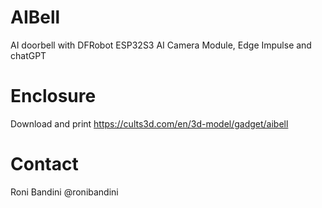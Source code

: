 # AIBell
AI doorbell with DFRobot ESP32S3 AI Camera Module, Edge Impulse and chatGPT

# Enclosure 
Download and print https://cults3d.com/en/3d-model/gadget/aibell

# Contact
Roni Bandini
@ronibandini
